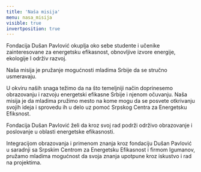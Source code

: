```yaml
---
title: 'Naša misija'
menu: nasa_misija
visible: true
invertposition: true
---
```

Fondacija Dušan Pavlović okuplja oko sebe studente i učenike zainteresovane za energetsku efikasnost, obnovljive izvore energije, ekologije I održiv razvoj.

Naša misija je pružanje mogućnosti mladima Srbije da se stručno usmeravaju.

U okviru naših snaga težimo da na što temeljniji način doprinesemo obrazovanju i razvoju energetski efikasne Srbije i njenom očuvanju. Naša misija je da mladima pružimo mesto na kome mogu da se posvete otkrivanju svojih ideja i sprovedu ih u delo uz pomoć Srpskog Centra za Energetsku Efiksnost.

Fondacija Dušan Pavlović želi da kroz svoj rad podrži održivo obrazovanje i poslovanje u oblasti energetske efikasnosti.

Integracijom obrazovanja i primenom znanja kroz fondaciju Dušan Pavlović u saradnji sa Srpskim Centrom za Energetsku Efikasnost i firmom Igumanov, pružamo mladima mogućnost da svoja znanja upotpune kroz iskustvo i rad na projektima.
